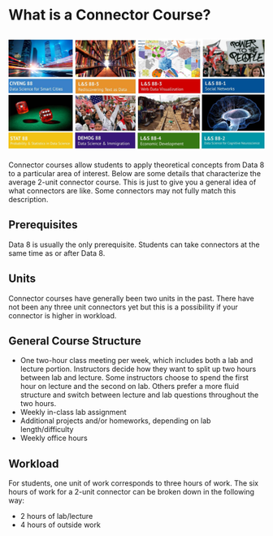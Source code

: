 # What is a Connector Course?

## ![](/assets/hello.jpg)

Connector courses allow students to apply theoretical concepts from Data 8 to a particular area of interest. Below are some details that characterize the average 2-unit connector course. This is just to give you a general idea of what connectors are like. Some connectors may not fully match this description.

## Prerequisites

Data 8 is usually the only prerequisite. Students can take connectors at the same time as or after Data 8.

## Units

Connector courses have generally been two units in the past. There have not been any three unit connectors yet but this is a possibility if your connector is higher in workload.

## General Course Structure

* One two-hour class meeting per week, which includes both a lab and lecture portion. Instructors decide how they want to split up two hours between lab and lecture. Some instructors choose to spend the first hour on lecture and the second on lab. Others prefer a more fluid structure and switch between lecture and lab questions throughout the two hours.
* Weekly in-class lab assignment
* Additional projects and/or homeworks, depending on lab length/difficulty
* Weekly office hours

## Workload

For students, one unit of work corresponds to three hours of work. The six hours of work for a 2-unit connector can be broken down in the following way:

* 2 hours of lab/lecture
* 4 hours of outside work 



